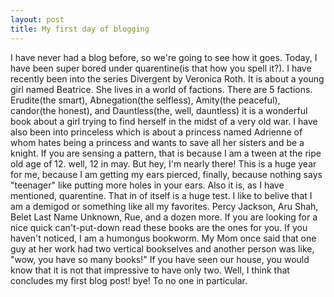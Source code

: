 ```yaml
---
layout: post
title: My first day of blogging
---
```


I have never had a blog before, so we're going to see how it goes. Today, I have been super bored under quarentine(is that how you spell it?). I have recently been 
into the series Divergent by Veronica Roth. It is about a young girl named Beatrice. She lives in a world of factions. There are 5 factions. Erudite(the smart), 
Abnegation(the selfless), Amity(the peaceful), candor(the honest), and Dauntless(the, well, dauntless) it is a wonderful book about a girl trying to find herself 
in the midst of a very old war. I have also been into princeless which is about a princess named Adrienne of whom hates being a princess and wants to save all her 
sisters and be a knight. If you are sensing a pattern, that is because I am a tween at the ripe old age of 12. well, 12 in may. But hey, I'm nearly there! This is a
huge year for me, because I am getting my ears pierced, finally, because nothing says "teenager" like putting more holes in your ears. Also it is, as I have 
mentioned, quarentine. That in of itself is a huge test. I like to belive that I am a demigod or something like all my favorites. Percy Jackson, Aru Shah, Belet Last
Name Unknown, Rue, and a dozen more. If you are looking for a nice quick can't-put-down read these books are the ones for you. If you haven't noticed, I am a 
humongus bookworm. My Mom once said that one guy at her work had two vertical bookselves and another person was like, "wow, you have so many books!" If you have 
seen our house, you would know that it is not that impressive to have only two. Well, I think that concludes my first blog post! bye! To no one in particular.
